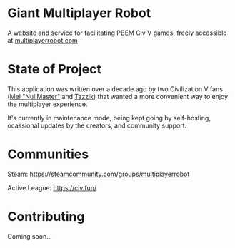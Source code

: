 # Giant Multiplayer Robot
A website and service for facilitating PBEM Civ V games, freely accessible at [multiplayerrobot.com](http://multiplayerrobot.com)

# State of Project

This application was written over a decade ago by two Civilization V fans ([Mel "NullMaster"](https://steamcommunity.com/id/NullMaster/) and [Tazzik](https://steamcommunity.com/id/Tazz1k)) that wanted a more convenient way to enjoy the multiplayer experience.

It's currently in maintenance mode, being kept going by self-hosting, ocassional updates by the creators, and community support.

# Communities

Steam: https://steamcommunity.com/groups/multiplayerrobot

Active League: https://civ.fun/

# Contributing

Coming soon...

